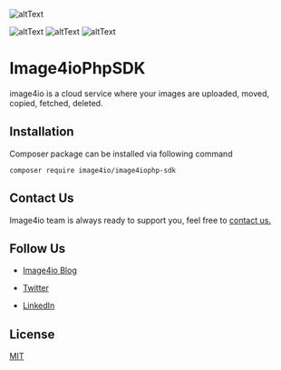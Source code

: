 ![altText](https://cdn.image4.io/i4io/logo-dark-side.png "Logo")

![altText](https://img.shields.io/packagist/php-v/image4io/image4iophp-sdk?color=orange "Version") 
![altText](https://img.shields.io/github/license/Image4IO/image4iophpSDK "License") ![altText](https://img.shields.io/github/languages/top/Image4IO/image4iophpSDK "Lang")

# Image4ioPhpSDK 
image4io is a cloud service where your images are uploaded, moved, copied, fetched, deleted.

## Installation
Composer package can be installed via following command

```composer require image4io/image4iophp-sdk```

## Contact Us
Image4io team is always ready to support you, feel free to 
[contact us.](https://image4.io/en/contact)

## Follow Us
* [Image4io Blog](https://image4.io/en/blog)

* [Twitter](https://twitter.com/image4io)

* [LinkedIn]( linkedin.com/company/image4io/)

## License
[MIT](https://choosealicense.com/licenses/mit/)
